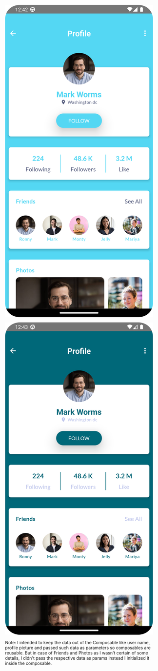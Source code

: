 
![img.png](app/img.png)

![img_1.png](app/img_1.png)

Note: I intended to keep the data out of the Composable like user name, profile picture and passed such data
as parameters so composables are reusable. But in case of Friends and Photos as I wasn't certain of some details, I didn't pass the respective data as
params instead I initialized it inside the composable.